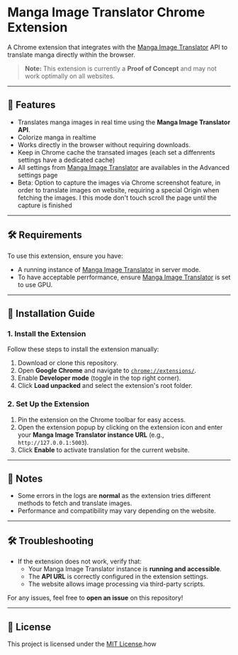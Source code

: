 # Manga Image Translator Chrome Extension

A Chrome extension that integrates with the [Manga Image Translator](https://github.com/zyddnys/manga-image-translator) API to translate manga directly within the browser.

> **Note:** This extension is currently a **Proof of Concept** and may not work optimally on all websites.

---

## 🚀 Features

- Translates manga images in real time using the **Manga Image Translator API**.
- Colorize manga in realtime
- Works directly in the browser without requiring downloads.
- Keep in Chrome cache the transated images (each set a diffenrents settings have a dedicated cache)
- All settings from [Manga Image Translator](https://github.com/zyddnys/manga-image-translator) are availables in the Advanced settings page
- Beta: Option to capture the images via Chrome screenshot feature, in order to translate images on website, requiring a special Origin when fetching the images. I this mode don't touch scroll the page until the capture is finished 

---

## 🛠 Requirements

To use this extension, ensure you have:

- A running instance of [Manga Image Translator](https://github.com/zyddnys/manga-image-translator) in server mode.
- To have acceptable perrformance, ensure [Manga Image Translator](https://github.com/zyddnys/manga-image-translator) is set to use GPU.

---

## 📌 Installation Guide

### 1. Install the Extension

Follow these steps to install the extension manually:

1. Download or clone this repository.
2. Open **Google Chrome** and navigate to [`chrome://extensions/`](chrome://extensions/).
3. Enable **Developer mode** (toggle in the top right corner).
4. Click **Load unpacked** and select the extension's root folder.

### 2. Set Up the Extension

1. Pin the extension on the Chrome toolbar for easy access.
2. Open the extension popup by clicking on the extension icon and enter your **Manga Image Translator instance URL** (e.g., `http://127.0.0.1:5003`).
3. Click **Enable** to activate translation for the current website.

---

## 📝 Notes

- Some errors in the logs are **normal** as the extension tries different methods to fetch and translate images.
- Performance and compatibility may vary depending on the website.

---

## 🛠 Troubleshooting

- If the extension does not work, verify that:
  - Your Manga Image Translator instance is **running and accessible**.
  - The **API URL** is correctly configured in the extension settings.
  - The website allows image processing via third-party scripts.

For any issues, feel free to **open an issue** on this repository!

---

## 📜 License

This project is licensed under the [MIT License](LICENSE).how 
